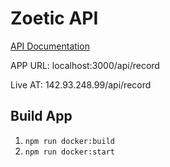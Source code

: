 # Zoetic API

[API Documentation](https://app.swaggerhub.com/apis/EmmanuelAmodu/ZoeticaiAPI/1.0.0)

APP URL: localhost:3000/api/record

Live AT: 142.93.248.99/api/record

## Build App

1. `npm run docker:build`
1. `npm run docker:start`
